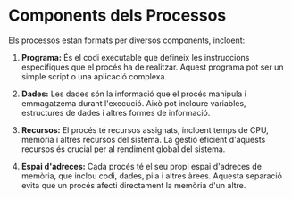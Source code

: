 # Components dels Processos
Els processos estan formats per diversos components, incloent:
1. **Programa:** És el codi executable que defineix les instruccions específiques que el procés ha de realitzar. Aquest programa pot ser un simple script o una aplicació complexa.

2. **Dades:** Les dades són la informació que el procés manipula i emmagatzema durant l'execució. Això pot incloure variables, estructures de dades i altres formes de informació.

3. **Recursos:** El procés té recursos assignats, incloent temps de CPU, memòria i altres recursos del sistema. La gestió eficient d'aquests recursos és crucial per al rendiment global del sistema.

4. **Espai d'adreces:** Cada procés té el seu propi espai d'adreces de memòria, que inclou codi, dades, pila i altres àrees. Aquesta separació evita que un procés afecti directament la memòria d'un altre.